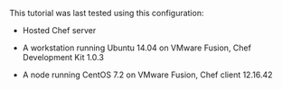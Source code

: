 This tutorial was last tested using this configuration:

* Hosted Chef server

* A workstation running Ubuntu 14.04 on VMware Fusion, Chef Development Kit 1.0.3

* A node running CentOS 7.2 on VMware Fusion, Chef client 12.16.42
